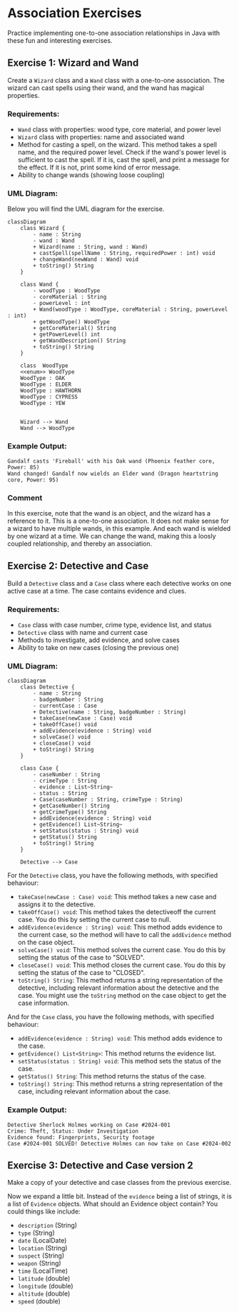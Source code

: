 # Association Exercises

Practice implementing one-to-one association relationships in Java with these fun and interesting exercises.

## Exercise 1: Wizard and Wand

Create a `Wizard` class and a `Wand` class with a one-to-one association. The wizard can cast spells using their wand, and the wand has magical properties.

### Requirements:
- `Wand` class with properties: wood type, core material, and power level
- `Wizard` class with properties: name and associated wand
- Method for casting a spell, on the wizard. This method takes a spell name, and the required power level. Check if the wand's power level is sufficient to cast the spell. If it is, cast the spell, and print a message for the effect. If it is not, print some kind of error message.
- Ability to change wands (showing loose coupling)


### UML Diagram:

Below you will find the UML diagram for the exercise.

```mermaid
classDiagram
    class Wizard {
        - name : String
        - wand : Wand
        + Wizard(name : String, wand : Wand)
        + castSpell(spellName : String, requiredPower : int) void
        + changeWand(newWand : Wand) void
        + toString() String
    }
    
    class Wand {
        - woodType : WoodType
        - coreMaterial : String
        - powerLevel : int
        + Wand(woodType : WoodType, coreMaterial : String, powerLevel : int)
        + getWoodType() WoodType
        + getCoreMaterial() String
        + getPowerLevel() int
        + getWandDescription() String
        + toString() String
    }

    class  WoodType 
    <<enum>> WoodType
    WoodType : OAK 
    WoodType : ELDER
    WoodType : HAWTHORN
    WoodType : CYPRESS
    WoodType : YEW
    
    
    Wizard --> Wand 
    Wand --> WoodType
```


### Example Output:
```
Gandalf casts 'Fireball' with his Oak wand (Phoenix feather core, Power: 85)
Wand changed! Gandalf now wields an Elder wand (Dragon heartstring core, Power: 95)
```

### Comment
In this exercise, note that the wand is an object, and the wizard has a reference to it. This is a one-to-one association. It does not make sense for a wizard to have multiple wands, in this example. And each wand is wielded by one wizard at a time. We can change the wand, making this a loosly coupled relationship, and thereby an association.


## Exercise 2: Detective and Case

Build a `Detective` class and a `Case` class where each detective works on one active case at a time. The case contains evidence and clues.

### Requirements:
- `Case` class with case number, crime type, evidence list, and status
- `Detective` class with name and current case
- Methods to investigate, add evidence, and solve cases
- Ability to take on new cases (closing the previous one)

### UML Diagram:

```mermaid
classDiagram
    class Detective {
        - name : String
        - badgeNumber : String
        - currentCase : Case
        + Detective(name : String, badgeNumber : String)
        + takeCase(newCase : Case) void
        + takeOffCase() void
        + addEvidence(evidence : String) void
        + solveCase() void
        + closeCase() void
        + toString() String
    }
    
    class Case {
        - caseNumber : String
        - crimeType : String
        - evidence : List~String~
        - status : String
        + Case(caseNumber : String, crimeType : String)
        + getCaseNumber() String
        + getCrimeType() String
        + addEvidence(evidence : String) void
        + getEvidence() List~String~
        + setStatus(status : String) void
        + getStatus() String
        + toString() String
    }
    
    Detective --> Case
```

For the `Detective` class, you have the following methods, with specified behaviour:

- `takeCase(newCase : Case) void`: This method takes a new case and assigns it to the detective.
- `takeOffCase() void`: This method takes the detectiveoff the current case. You do this by setting the current case to null.
- `addEvidence(evidence : String) void`: This method adds evidence to the current case, so the method will have to call the `addEvidence` method on the case object.
- `solveCase() void`: This method solves the current case. You do this by setting the status of the case to "SOLVED".
- `closeCase() void`: This method closes the current case. You do this by setting the status of the case to "CLOSED".
- `toString() String`: This method returns a string representation of the detective, including relevant information about the detective and the case. You might use the `toString` method on the case object to get the case information.
  

And for the `Case` class, you have the following methods, with specified behaviour:

- `addEvidence(evidence : String) void`: This method adds evidence to the case.
- `getEvidence() List<String>`: This method returns the evidence list.
- `setStatus(status : String) void`: This method sets the status of the case.
- `getStatus() String`: This method returns the status of the case.
- `toString() String`: This method returns a string representation of the case, including relevant information about the case.
  

### Example Output:
```
Detective Sherlock Holmes working on Case #2024-001
Crime: Theft, Status: Under Investigation
Evidence found: Fingerprints, Security footage
Case #2024-001 SOLVED! Detective Holmes can now take on Case #2024-002
```


## Exercise 3: Detective and Case version 2

Make a copy of your detective and case classes from the previous exercise.

Now we expand a little bit. Instead of the `evidence` being a list of strings, it is a list of `Evidence` objects. What should an Evidence object contain? You could things like include:

- `description` (String)
- `type` (String)
- `date` (LocalDate)
- `location` (String)
- `suspect` (String)
- `weapon` (String)
- `time` (LocalTime)
- `latitude` (double)
- `longitude` (double)
- `altitude` (double)
- `speed` (double)

